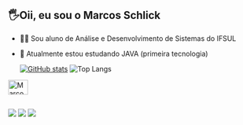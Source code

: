 ## 🖐Oii, eu sou o Marcos Schlick 

- 🧝‍♂️ Sou aluno de Análise e Desenvolvimento de Sistemas do IFSUL
- 💾 Atualmente estou estudando JAVA (primeira tecnologia)
 
  [![GitHub stats](https://github-readme-stats.vercel.app/api?username=marcosschlick&show_icons=true&theme=github_dark)](https://github.com/marcosschlick/github-readme-stats)
  ![Top Langs](https://github-readme-stats.vercel.app/api/top-langs/?username=marcosschlick&layout=compact&theme=github_dark)



<div>
  <img align="center" alt="Marcos java" height="30" width="40" src="https://cdn.jsdelivr.net/gh/devicons/devicon@latest/icons/java/java-original.svg"">
  
</div>

##

<div> 
  <a href="https://instagram.com/marcosschlick" target="_blank"><img src="https://img.shields.io/badge/-Instagram-%23E4405F?style=for-the-badge&logo=instagram&logoColor=white" target="_blank"></a>
  <a href = "mailto:marcosschlick@gmail.com"><img src="https://img.shields.io/badge/-Gmail-%23333?style=for-the-badge&logo=gmail&logoColor=white" target="_blank"></a>
  <a href="[https://www.linkedin.com/in/marcos-schlick-8a67b8229]" target="_blank"><img src="https://img.shields.io/badge/-LinkedIn-%230077B5?style=for-the-badge&logo=linkedin&logoColor=white" target="_blank"></a> 

</div>
